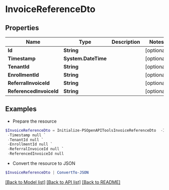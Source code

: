 # InvoiceReferenceDto
## Properties

Name | Type | Description | Notes
------------ | ------------- | ------------- | -------------
**Id** | **String** |  | [optional] 
**Timestamp** | **System.DateTime** |  | [optional] 
**TenantId** | **String** |  | [optional] 
**EnrollmentId** | **String** |  | [optional] 
**ReferralInvoiceId** | **String** |  | [optional] 
**ReferencedInvoiceId** | **String** |  | [optional] 

## Examples

- Prepare the resource
```powershell
$InvoiceReferenceDto = Initialize-PSOpenAPIToolsInvoiceReferenceDto  -Id null `
 -Timestamp null `
 -TenantId null `
 -EnrollmentId null `
 -ReferralInvoiceId null `
 -ReferencedInvoiceId null
```

- Convert the resource to JSON
```powershell
$InvoiceReferenceDto | ConvertTo-JSON
```

[[Back to Model list]](../README.md#documentation-for-models) [[Back to API list]](../README.md#documentation-for-api-endpoints) [[Back to README]](../README.md)

